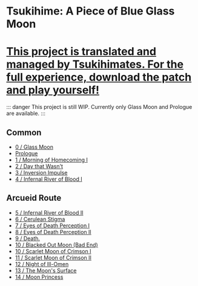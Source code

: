 # Tsukihime: A Piece of Blue Glass Moon

# [This project is translated and managed by Tsukihimates. For the full experience, download the patch and play yourself!](https://tsukihimates.com/)

::: danger
This project is still WIP. Currently only Glass Moon and Prologue are available.
:::

## Common

* [0 / Glass Moon](TsukiRe/glass-moon.md)
* [Prologue](TsukiRe/prologue.md)
* [1 / Morning of Homecoming I](TsukiRe/Day01.md)
* [2 / Day that Wasn't](TsukiRe/Day02.md)
* [3 / Inversion Impulse](TsukiRe/Day03.md)
* [4 / Infernal River of Blood I](TsukiRe/Day04.md)

## Arcueid Route

* [5 / Infernal River of Blood II](TsukiRe/Arc/Day05.md)
* [6 / Cerulean Stigma](TsukiRe/Arc/Day06.md)
* [7 / Eyes of Death Perception I](TsukiRe/Arc/Day07.md)
* [8 / Eyes of Death Perception II](TsukiRe/Arc/Day08.md)
* [9 / Death.](TsukiRe/Arc/Day09.md)
* [10 / Blacked Out Moon (Bad End)](TsukiRe/Arc/Day10-bad.md)
* [10 / Scarlet Moon of Crimson I](TsukiRe/Arc/Day10.md)
* [11 / Scarlet Moon of Crimson II](TsukiRe/Arc/Day11.md)
* [12 / Night of Ill-Omen](TsukiRe/Arc/Day12.md)
* [13 / The Moon's Surface](TsukiRe/Arc/Day13.md)
* [14 / Moon Princess](TsukiRe/Arc/Day14.md)


